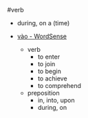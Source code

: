 #verb 


- during, on a (time)

- [vào‎ - WordSense](https://www.wordsense.eu/v%C3%A0o/)
	- verb
		- to enter
		- to join
		- to begin
		- to achieve
		- to comprehend 
	- preposition
		- in, into, upon
		- during, on